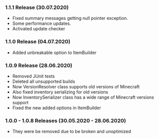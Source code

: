 ### 1.1.1 Release (30.07.2020)
* Fixed summary messages getting null pointer exception.
* Some performance updates.
* Activated update checker

### 1.1.0 Release (04.07.2020)
* Added unbreakable option to ItemBuilder

### 1.0.9 Release (28.06.2020)
* Removed JUnit tests
* Deleted all unsupported builds
* Now VersionResolver class supports old versions of Minecraft
* Also fixed inventory serializing for old versions
* Now InventorySerializer class has a wide range of Minecraft versions support
* Fixed the new added options in ItemBuilder

### 1.0.0 - 1.0.8 Releases (30.05.2020 - 28.06.2020)
* They were be removed due to be broken and unoptimized
